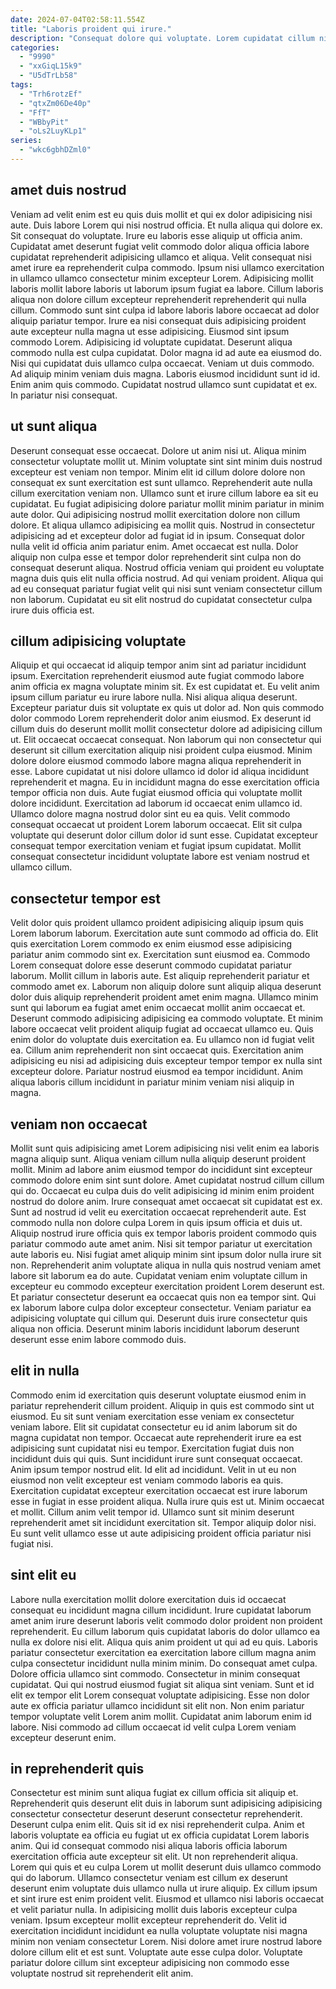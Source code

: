 ```yaml
---
date: 2024-07-04T02:58:11.554Z
title: "Laboris proident qui irure."
description: "Consequat dolore qui voluptate. Lorem cupidatat cillum nisi excepteur sunt labore mollit eiusmod velit proident."
categories:
  - "9990"
  - "xxGiqL15k9"
  - "U5dTrLb58"
tags:
  - "Trh6rotzEf"
  - "qtxZm06De40p"
  - "FfT"
  - "WBbyPit"
  - "oLs2LuyKLp1"
series:
  - "wkc6gbhDZml0"
---
```



## amet duis nostrud

Veniam ad velit enim est eu quis duis mollit et qui ex dolor adipisicing nisi aute. Duis labore Lorem qui nisi nostrud officia. Et nulla aliqua qui dolore ex. Sit consequat do voluptate. Irure eu laboris esse aliquip ut officia anim. Cupidatat amet deserunt fugiat velit commodo dolor aliqua officia labore cupidatat reprehenderit adipisicing ullamco et aliqua. Velit consequat nisi amet irure ea reprehenderit culpa commodo. Ipsum nisi ullamco exercitation in ullamco ullamco consectetur minim excepteur Lorem.
Adipisicing mollit laboris mollit labore laboris ut laborum ipsum fugiat ea labore. Cillum laboris aliqua non dolore cillum excepteur reprehenderit reprehenderit qui nulla cillum. Commodo sunt sint culpa id labore laboris labore occaecat ad dolor aliquip pariatur tempor. Irure ea nisi consequat duis adipisicing proident aute excepteur nulla magna ut esse adipisicing. Eiusmod sint ipsum commodo Lorem. Adipisicing id voluptate cupidatat. Deserunt aliqua commodo nulla est culpa cupidatat.
Dolor magna id ad aute ea eiusmod do. Nisi qui cupidatat duis ullamco culpa occaecat. Veniam ut duis commodo. Ad aliquip minim veniam duis magna. Laboris eiusmod incididunt sunt id id. Enim anim quis commodo. Cupidatat nostrud ullamco sunt cupidatat et ex. In pariatur nisi consequat.

## ut sunt aliqua

Deserunt consequat esse occaecat. Dolore ut anim nisi ut. Aliqua minim consectetur voluptate mollit ut. Minim voluptate sint sint minim duis nostrud excepteur est veniam non tempor. Minim elit id cillum dolore dolore non consequat ex sunt exercitation est sunt ullamco. Reprehenderit aute nulla cillum exercitation veniam non. Ullamco sunt et irure cillum labore ea sit eu cupidatat. Eu fugiat adipisicing dolore pariatur mollit minim pariatur in minim aute dolor.
Qui adipisicing nostrud mollit exercitation dolore non cillum dolore. Et aliqua ullamco adipisicing ea mollit quis. Nostrud in consectetur adipisicing ad et excepteur dolor ad fugiat id in ipsum. Consequat dolor nulla velit id officia anim pariatur enim. Amet occaecat est nulla. Dolor aliquip non culpa esse et tempor dolor reprehenderit sint culpa non do consequat deserunt aliqua.
Nostrud officia veniam qui proident eu voluptate magna duis quis elit nulla officia nostrud. Ad qui veniam proident. Aliqua qui ad eu consequat pariatur fugiat velit qui nisi sunt veniam consectetur cillum non laborum. Cupidatat eu sit elit nostrud do cupidatat consectetur culpa irure duis officia est.

## cillum adipisicing voluptate

Aliquip et qui occaecat id aliquip tempor anim sint ad pariatur incididunt ipsum. Exercitation reprehenderit eiusmod aute fugiat commodo labore anim officia ex magna voluptate minim sit. Ex est cupidatat et. Eu velit anim ipsum cillum pariatur eu irure labore nulla. Nisi aliqua aliqua deserunt. Excepteur pariatur duis sit voluptate ex quis ut dolor ad. Non quis commodo dolor commodo Lorem reprehenderit dolor anim eiusmod.
Ex deserunt id cillum duis do deserunt mollit mollit consectetur dolore ad adipisicing cillum ut. Elit occaecat occaecat consequat. Non laborum qui non consectetur qui deserunt sit cillum exercitation aliquip nisi proident culpa eiusmod. Minim dolore dolore eiusmod commodo labore magna aliqua reprehenderit in esse. Labore cupidatat ut nisi dolore ullamco id dolor id aliqua incididunt reprehenderit et magna.
Eu in incididunt magna do esse exercitation officia tempor officia non duis. Aute fugiat eiusmod officia qui voluptate mollit dolore incididunt. Exercitation ad laborum id occaecat enim ullamco id. Ullamco dolore magna nostrud dolor sint eu ea quis. Velit commodo consequat occaecat ut proident Lorem laborum occaecat. Elit sit culpa voluptate qui deserunt dolor cillum dolor id sunt esse. Cupidatat excepteur consequat tempor exercitation veniam et fugiat ipsum cupidatat. Mollit consequat consectetur incididunt voluptate labore est veniam nostrud et ullamco cillum.

## consectetur tempor est

Velit dolor quis proident ullamco proident adipisicing aliquip ipsum quis Lorem laborum laborum. Exercitation aute sunt commodo ad officia do. Elit quis exercitation Lorem commodo ex enim eiusmod esse adipisicing pariatur anim commodo sint ex. Exercitation sunt eiusmod ea. Commodo Lorem consequat dolore esse deserunt commodo cupidatat pariatur laborum. Mollit cillum in laboris aute. Est aliquip reprehenderit pariatur et commodo amet ex. Laborum non aliquip dolore sunt aliquip aliqua deserunt dolor duis aliquip reprehenderit proident amet enim magna.
Ullamco minim sunt qui laborum ea fugiat amet enim occaecat mollit anim occaecat et. Deserunt commodo adipisicing adipisicing ea commodo voluptate. Et minim labore occaecat velit proident aliquip fugiat ad occaecat ullamco eu. Quis enim dolor do voluptate duis exercitation ea. Eu ullamco non id fugiat velit ea.
Cillum anim reprehenderit non sint occaecat quis. Exercitation anim adipisicing eu nisi ad adipisicing duis excepteur tempor tempor ex nulla sint excepteur dolore. Pariatur nostrud eiusmod ea tempor incididunt. Anim aliqua laboris cillum incididunt in pariatur minim veniam nisi aliquip in magna.

## veniam non occaecat

Mollit sunt quis adipisicing amet Lorem adipisicing nisi velit enim ea laboris magna aliquip sunt. Aliqua veniam cillum nulla aliquip deserunt proident mollit. Minim ad labore anim eiusmod tempor do incididunt sint excepteur commodo dolore enim sint sunt dolore. Amet cupidatat nostrud cillum cillum qui do. Occaecat eu culpa duis do velit adipisicing id minim enim proident nostrud do dolore anim.
Irure consequat amet occaecat sit cupidatat est ex. Sunt ad nostrud id velit eu exercitation occaecat reprehenderit aute. Est commodo nulla non dolore culpa Lorem in quis ipsum officia et duis ut. Aliquip nostrud irure officia quis ex tempor laboris proident commodo quis pariatur commodo aute amet anim. Nisi sit tempor pariatur ut exercitation aute laboris eu.
Nisi fugiat amet aliquip minim sint ipsum dolor nulla irure sit non. Reprehenderit anim voluptate aliqua in nulla quis nostrud veniam amet labore sit laborum ea do aute. Cupidatat veniam enim voluptate cillum in excepteur eu commodo excepteur exercitation proident Lorem deserunt est. Et pariatur consectetur deserunt ea occaecat quis non ea tempor sint. Qui ex laborum labore culpa dolor excepteur consectetur. Veniam pariatur ea adipisicing voluptate qui cillum qui. Deserunt duis irure consectetur quis aliqua non officia. Deserunt minim laboris incididunt laborum deserunt deserunt esse enim labore commodo duis.

## elit in nulla

Commodo enim id exercitation quis deserunt voluptate eiusmod enim in pariatur reprehenderit cillum proident. Aliquip in quis est commodo sint ut eiusmod. Eu sit sunt veniam exercitation esse veniam ex consectetur veniam labore. Elit sit cupidatat consectetur eu id anim laborum sit do magna cupidatat non tempor. Occaecat aute reprehenderit irure ea est adipisicing sunt cupidatat nisi eu tempor.
Exercitation fugiat duis non incididunt duis qui quis. Sunt incididunt irure sunt consequat occaecat. Anim ipsum tempor nostrud elit. Id elit ad incididunt. Velit in ut eu non eiusmod non velit excepteur est veniam commodo laboris ea quis.
Exercitation cupidatat excepteur exercitation occaecat est irure laborum esse in fugiat in esse proident aliqua. Nulla irure quis est ut. Minim occaecat et mollit. Cillum anim velit tempor id. Ullamco sunt sit minim deserunt reprehenderit amet sit incididunt exercitation sit. Tempor aliquip dolor nisi. Eu sunt velit ullamco esse ut aute adipisicing proident officia pariatur nisi fugiat nisi.

## sint elit eu

Labore nulla exercitation mollit dolore exercitation duis id occaecat consequat eu incididunt magna cillum incididunt. Irure cupidatat laborum amet anim irure deserunt laboris velit commodo dolor proident non proident reprehenderit. Eu cillum laborum quis cupidatat laboris do dolor ullamco ea nulla ex dolore nisi elit. Aliqua quis anim proident ut qui ad eu quis. Laboris pariatur consectetur exercitation ea exercitation labore cillum magna anim culpa consectetur incididunt nulla minim minim. Do consequat amet culpa.
Dolore officia ullamco sint commodo. Consectetur in minim consequat cupidatat. Qui qui nostrud eiusmod fugiat sit aliqua sint veniam. Sunt et id elit ex tempor elit Lorem consequat voluptate adipisicing.
Esse non dolor aute ex officia pariatur ullamco incididunt sit elit non. Non enim pariatur tempor voluptate velit Lorem anim mollit. Cupidatat anim laborum enim id labore. Nisi commodo ad cillum occaecat id velit culpa Lorem veniam excepteur deserunt enim.

## in reprehenderit quis

Consectetur est minim sunt aliqua fugiat ex cillum officia sit aliquip et. Reprehenderit quis deserunt elit duis in laborum sunt adipisicing adipisicing consectetur consectetur deserunt deserunt consectetur reprehenderit. Deserunt culpa enim elit. Quis sit id ex nisi reprehenderit culpa. Anim et laboris voluptate ea officia eu fugiat ut ex officia cupidatat Lorem laboris anim.
Qui id consequat commodo nisi aliqua laboris officia laborum exercitation officia aute excepteur sit elit. Ut non reprehenderit aliqua. Lorem qui quis et eu culpa Lorem ut mollit deserunt duis ullamco commodo qui do laborum. Ullamco consectetur veniam est cillum ex deserunt deserunt enim voluptate duis ullamco nulla ut irure aliquip. Ex cillum ipsum et sint irure est enim proident velit. Eiusmod et ullamco nisi laboris occaecat et velit pariatur nulla. In adipisicing mollit duis laboris excepteur culpa veniam. Ipsum excepteur mollit excepteur reprehenderit do.
Velit id exercitation incididunt incididunt ea nulla voluptate voluptate nisi magna minim non veniam consectetur Lorem. Nisi dolore amet irure nostrud labore dolore cillum elit et est sunt. Voluptate aute esse culpa dolor. Voluptate pariatur dolore cillum sint excepteur adipisicing non commodo esse voluptate nostrud sit reprehenderit elit anim.

